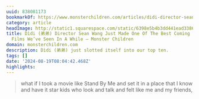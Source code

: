 ```yaml
---
uuid: 838081173
bookmarkOf: https://www.monsterchildren.com/articles/didi-director-sean-wang-talks-making-something-from-the-heart
category: article
headImage: http://static1.squarespace.com/static/6398e5b4b3dd441ead33860a/6398e815f2eabd0b458bc856/66bd85490a182e1b86afef5d/1723783650601/4234_D_FP_00291+Large.jpeg?format=1500w
title: Dìdi (弟弟) Director Sean Wang Just Made One Of The Best Coming Of Age Skate
  Films We’ve Seen In A While — Monster Children
domain: monsterchildren.com
description: Dìdi (弟弟) just slotted itself into our top ten.
tags: []
date: '2024-08-19T08:04:42.468Z'
highlights: 
---
```


> what if I took a movie like Stand By Me and set it in a place that I know and have it star kids who look and talk and felt like me and my friends,

